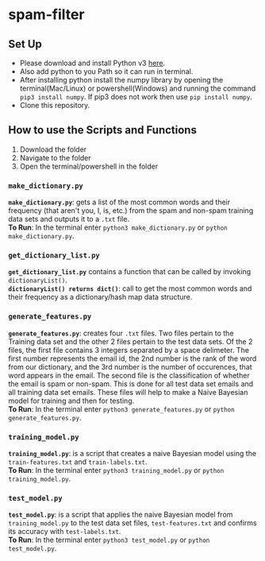 # spam-filter

## Set Up 
- Please download and install Python v3 [here](https://www.python.org/downloads/).  
- Also add python to you Path so it can run in terminal.  
- After installing python install the numpy library by opening the terminal(Mac/Linux) or powershell(Windows) and running the command `pip3 install numpy`. If pip3 does not work then use `pip install numpy`.  
- Clone this repository. 

## How to use the Scripts and Functions
1. Download the folder
1. Navigate to the folder
2. Open the terminal/powershell in the folder

### `make_dictionary.py`
**`make_dictionary.py`**: gets a list of the most common words and their frequency (that aren't you, I, is, etc.) from the spam and non-spam training data sets and outputs it to a `.txt` file.  
**To Run**: In the terminal enter `python3 make_dictionary.py` or `python make_dictionary.py`.

### `get_dictionary_list.py`
**`get_dictionary_list.py`** contains a function that can be called by invoking `dictionaryList()`.  
**`dictionaryList() returns dict()`**: call to get the most common words and their frequency as a dictionary/hash map data structure.

### `generate_features.py`
**`generate_features.py`**: creates four `.txt` files. Two files pertain to the Training data set and the other 2 files pertain to the test data sets. Of the 2 files, the first file contains 3 integers separated by a space delimeter. The first number represents the email id, the 2nd number is the rank of the word from our dictionary, and the 3rd number is the number of occurences, that word appears in the email. The second file is the classification of whether the email is spam or non-spam. This is done for all test data set emails and all training data set emails. These files will help to make a Naive Bayesian model for training and then for testing.  
**To Run**: In the terminal enter `python3 generate_features.py` or `python generate_features.py`.

### `training_model.py`
**`training_model.py`**: is a script that creates a naive Bayesian model using the `train-features.txt` and `train-labels.txt`.  
**To Run**: In the terminal enter `python3 training_model.py` or `python training_model.py`.

### `test_model.py`
**`test_model.py`**: is a script that applies the naive Bayesian model from `training_model.py` to the test data set files, `test-features.txt` and confirms its accuracy with `test-labels.txt`.  
**To Run**: In the terminal enter `python3 test_model.py` or `python test_model.py`.
